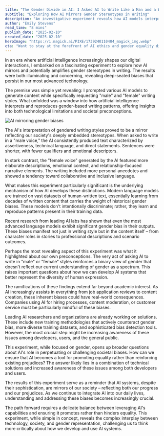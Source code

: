 ```yaml
---
title: "The Gender Divide in AI: I Asked AI to Write Like a Man and a Woman – Here's What Happened"
subtitle: "Exploring How AI Mirrors Gender Stereotypes in Writing"
description: "An investigative experiment reveals how AI models interpret and reproduce gender-based writing patterns, uncovering concerning biases in artificial intelligence and raising important questions about technology's role in perpetuating gender stereotypes."
author: "Emily Stevens"
read_time: "8 mins"
publish_date: "2025-02-10"
created_date: "2025-02-10"
heroImage: "https://i.magick.ai/PIXE/1739240110404_magick_img.webp"
cta: "Want to stay at the forefront of AI ethics and gender equality discussions? Follow us on LinkedIn for more cutting-edge insights and join a community passionate about creating unbiased, ethical AI solutions."
---
```


In an era where artificial intelligence increasingly shapes our digital interactions, I embarked on a fascinating experiment to explore how AI mirrors and potentially amplifies gender stereotypes in writing. The results were both illuminating and concerning, revealing deep-seated biases that persist in our most advanced technology.

The premise was simple yet revealing: I prompted various AI models to generate content while specifically requesting "male" and "female" writing styles. What unfolded was a window into how artificial intelligence interprets and reproduces gender-based writing patterns, offering insights into both technological limitations and societal preconceptions.

![AI mirroring gender biases](https://i.magick.ai/PIXE/1739240110407_magick_img.webp)

The AI's interpretation of gendered writing styles proved to be a mirror reflecting our society's deeply embedded stereotypes. When asked to write in a "male voice," the AI consistently produced text characterized by assertiveness, technical language, and direct statements. Sentences were shorter, with fewer qualifiers and emotional descriptors.

In stark contrast, the "female voice" generated by the AI featured more elaborate descriptions, emotional context, and relationship-focused narrative elements. The writing included more personal anecdotes and showed a tendency toward collaborative and inclusive language.

What makes this experiment particularly significant is the underlying mechanism of how AI develops these distinctions. Modern language models are trained on vast datasets of human-written text, essentially learning from decades of written content that carries the weight of historical gender biases. These models don't intentionally discriminate; rather, they learn and reproduce patterns present in their training data.

Recent research from leading AI labs has shown that even the most advanced language models exhibit significant gender bias in their outputs. These biases manifest not just in writing style but in the content itself – from character roles in stories to professional descriptions and scenario outcomes.

Perhaps the most revealing aspect of this experiment was what it highlighted about our own preconceptions. The very act of asking AI to write in "male" or "female" styles reinforces a binary view of gender that doesn't reflect our current understanding of gender as a spectrum. This raises important questions about how we can develop AI systems that better represent the diversity of human expression.

The ramifications of these findings extend far beyond academic interest. As AI increasingly assists in everything from job application reviews to content creation, these inherent biases could have real-world consequences. Companies using AI for hiring processes, content moderation, or customer service must be particularly mindful of these biases.

Leading AI researchers and organizations are already working on solutions. These include new training methodologies that actively counteract gender bias, more diverse training datasets, and sophisticated bias detection tools. However, the most crucial step might be increasing awareness of these issues among developers, users, and the general public.

This experiment, while focused on gender, opens up broader questions about AI's role in perpetuating or challenging societal biases. How can we ensure that AI becomes a tool for promoting equality rather than reinforcing existing prejudices? The answer likely lies in a combination of technical solutions and increased awareness of these issues among both developers and users.

The results of this experiment serve as a reminder that AI systems, despite their sophistication, are mirrors of our society – reflecting both our progress and our prejudices. As we continue to integrate AI into our daily lives, understanding and addressing these biases becomes increasingly crucial.

The path forward requires a delicate balance between leveraging AI's capabilities and ensuring it promotes rather than hinders equality. This experiment, while simple in concept, reveals the complex interplay between technology, society, and gender representation, challenging us to think more critically about how we develop and use AI systems.